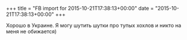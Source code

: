+++
title = "FB import for 2015-10-21T17:38:13+00:00"
date = "2015-10-21T17:38:13+00:00"
+++

Хорошо в Украине. Я могу шутить шутки про тупых хохлов и никто на меня не обижается)



